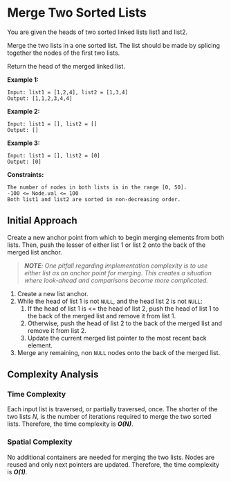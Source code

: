 # Merge Two Sorted Lists
You are given the heads of two sorted linked lists list1 and list2.

Merge the two lists in a one sorted list. The list should be made by splicing together the nodes of the first two lists.

Return the head of the merged linked list.


**Example 1:**
```
Input: list1 = [1,2,4], list2 = [1,3,4]
Output: [1,1,2,3,4,4]
```

**Example 2:**
```
Input: list1 = [], list2 = []
Output: []
```

**Example 3:**
```
Input: list1 = [], list2 = [0]
Output: [0]
```

**Constraints:**
```
The number of nodes in both lists is in the range [0, 50].
-100 <= Node.val <= 100
Both list1 and list2 are sorted in non-decreasing order.
```

## Initial Approach
Create a new anchor point from which to begin merging elements from both lists. Then, push the lesser of either list 1 or list 2 onto the back of the merged list anchor.
> *__NOTE__: One pitfall regarding implementation complexity is to use either list as an anchor point for merging. This creates a situation where look-ahead and comparisons become more complicated.*
1. Create a new list anchor.
1. While the head of list 1 is not `NULL`, and the head list 2 is not `NULL`:
    1. If the head of list 1 is <= the head of list 2, push the head of list 1 to the back of the merged list and remove it from list 1.
    1. Otherwise, push the head of list 2 to the back of the merged list and remove it from list 2.
    1. Update the current merged list pointer to the most recent back element.
1. Merge any remaining, non `NULL` nodes onto the back of the merged list.



## Complexity Analysis

### Time Complexity
Each input list is traversed, or partially traversed, once. The shorter of the two lists *N*, is the number of iterations required to merge the two sorted lists. Therefore, the time complexity is *__O(N)__*.

### Spatial Complexity
No additional containers are needed for merging the two lists. Nodes are reused and only next pointers are updated. Therefore, the time complexity is *__O(1)__*.
